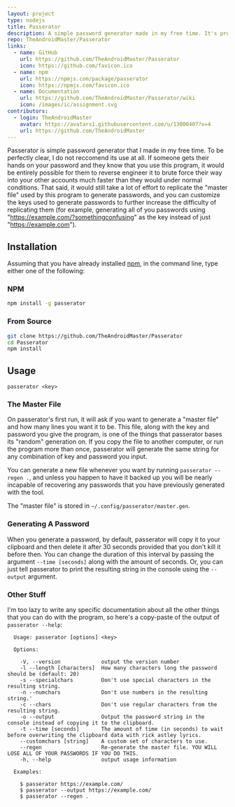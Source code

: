 ```yaml
---
layout: project
type: nodejs
title: Passerator
description: A simple password generator made in my free time. It's probably safe to use. I think.
repo: TheAndroidMaster/Passerator
links:
  - name: GitHub
    url: https://github.com/TheAndroidMaster/Passerator
    icon: https://github.com/favicon.ico
  - name: npm
    url: https://npmjs.com/package/passerator
    icon: https://npmjs.com/favicon.ico
  - name: Documentation
    url: https://github.com/TheAndroidMaster/Passerator/wiki
    icon: /images/ic/assignment.svg
contributors:
  - login: TheAndroidMaster
    avatar: https://avatars1.githubusercontent.com/u/13000407?v=4
    url: https://github.com/TheAndroidMaster
---
```


Passerator is simple password generator that I made in my free time. To be perfectly clear, I do not reccomend its use at all. If someone gets their hands on your password and they know that you use this program, it would be entirely possible for them to reverse engineer it to brute force their way into your other accounts much faster than they would under normal conditions. That said, it would still take a lot of effort to replicate the "master file" used by this program to generate passwords, and you can customize the keys used to generate passwords to further increase the difficulty of replicating them (for example, generating all of you passwords using "https://example.com/?somethingconfusing" as the key instead of just "https://example.com").

## Installation

Assuming that you have already installed [npm](https://www.npmjs.com/), in the command line, type either one of the following:

### NPM

```bash
npm install -g passerator
```

### From Source

```bash
git clone https://github.com/TheAndroidMaster/Passerator
cd Passerator
npm install
```

## Usage

```
passerator <key>
```

### The Master File

On passerator's first run, it will ask if you want to generate a "master file" and how many lines you want it to be. This file, along with the key and password you give the program, is one of the things that passerator bases its "random" generation on. If you copy the file to another computer, or run the program more than once, passerator will generate the same string for any combination of key and password you input.

You can generate a new file whenever you want by running `passerator --regen .`, and unless you happen to have it backed up you will be nearly incapable of recovering any passwords that you have previously generated with the tool.

The "master file" is stored in `~/.config/passerator/master.gen`.

### Generating A Password

When you generate a password, by default, passerator will copy it to your clipboard and then delete it after 30 seconds provided that you don't kill it before then. You can change the duration of this interval by passing the argument `--time [seconds]` along with the amount of seconds. Or, you can just tell passerator to print the resulting string in the console using the `--output` argument.

### Other Stuff

I'm too lazy to write any specific documentation about all the other things that you can do with the program, so here's a copy-paste of the output of `passerator --help`:

```
  Usage: passerator [options] <key>

  Options:

    -V, --version             output the version number
    -l --length [characters]  How many characters long the password should be (default: 20)
    -s --specialchars         Don't use special characters in the resulting string.
    -n --numchars             Don't use numbers in the resulting string.'
    -c --chars                Don't use regular characters from the resulting string.
    -o --output               Output the password string in the console instead of copying it to the clipboard.
    -t --time [seconds]       The amount of time (in seconds) to wait before overwriting the clipboard data with rick astley lyrics.
    --customchars [string]    A custom set of characters to use.
    --regen                   Re-generate the master file. YOU WILL LOSE ALL OF YOUR PASSWORDS IF YOU DO THIS.
    -h, --help                output usage information

  Examples:

    $ passerator https://example.com/
    $ passerator --output https://example.com/
    $ passerator --regen .

```
